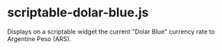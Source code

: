 # scriptable-dolar-blue.js
Displays on a scriptable widget the current "Dolar Blue" currency rate to Argentine Peso (ARS).
